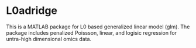 # L0adridge
This is a MATLAB package for L0 based generalized linear model (glm). The package includes penalized Poissson, linear, and logisic regression
for untra-high dimensional omics data. 
